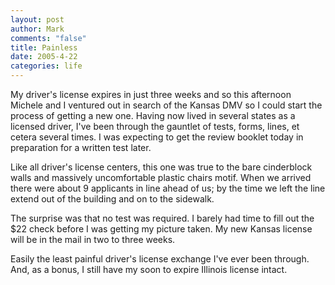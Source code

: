```yaml
--- 
layout: post
author: Mark
comments: "false"
title: Painless
date: 2005-4-22
categories: life
---
```

My driver's license expires in just three weeks and so this afternoon Michele and I ventured out in search of the Kansas DMV so I could start the process of getting a new one. Having now lived in several states as a licensed driver, I've been through the gauntlet of tests, forms, lines, et cetera several times. I was expecting to get the review booklet today in preparation for a written test later.

Like all driver's license centers, this one was true to the bare cinderblock walls and massively uncomfortable plastic chairs motif. When we arrived there were about 9 applicants in line ahead of us; by the time we left the line extend out of the building and on to the sidewalk.

The surprise was that no test was required. I barely had time to fill out the $22 check before I was getting my picture taken. My new Kansas license will be in the mail in two to three weeks.

Easily the least painful driver's license exchange I've ever been through. And, as a bonus, I still have my soon to expire Illinois license intact.
